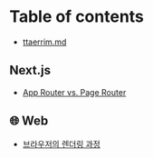 # Table of contents

* [ttaerrim.md](README.md)

## Next.js

* [App Router vs. Page Router](next.js/app-router-vs.-page-router.md)

## 🌐 Web

* [브라우저의 렌더링 과정](web/undefined.md)
